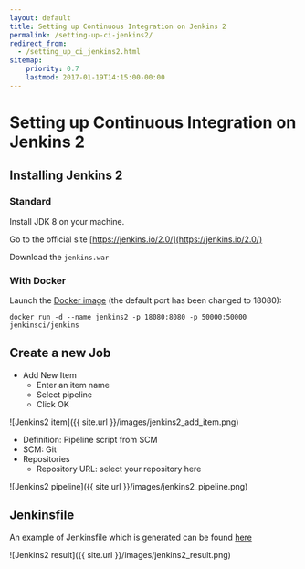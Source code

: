 ```yaml
---
layout: default
title: Setting up Continuous Integration on Jenkins 2
permalink: /setting-up-ci-jenkins2/
redirect_from:
  - /setting_up_ci_jenkins2.html
sitemap:
    priority: 0.7
    lastmod: 2017-01-19T14:15:00-00:00
---
```


# <i class="fa fa-stethoscope"></i> Setting up Continuous Integration on Jenkins 2

## Installing Jenkins 2

### Standard

Install JDK 8 on your machine.

Go to the official site [https://jenkins.io/2.0/](https://jenkins.io/2.0/)

Download the `jenkins.war`

### With Docker

Launch the [Docker image](https://hub.docker.com/r/jenkinsci/jenkins/) (the default port has been changed to 18080):

`docker run -d --name jenkins2 -p 18080:8080 -p 50000:50000 jenkinsci/jenkins`

## Create a new Job

- Add New Item
    - Enter an item name
    - Select pipeline
    - Click OK

![Jenkins2 item]({{ site.url }}/images/jenkins2_add_item.png)

- Definition: Pipeline script from SCM
- SCM: Git
- Repositories
    - Repository URL: select your repository here

![Jenkins2 pipeline]({{ site.url }}/images/jenkins2_pipeline.png)

## Jenkinsfile

An example of Jenkinsfile which is generated can be found [here](https://raw.githubusercontent.com/jhipster/jhipster-sample-app/master/Jenkinsfile)

![Jenkins2 result]({{ site.url }}/images/jenkins2_result.png)
